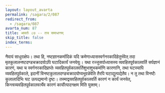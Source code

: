 ```yaml
---
layout: layout_avarta
permalink: /sagara/2/087
redirect_from:
  - /sagara/087
avarta_num: 87
title: आवर्तः ८७ -- तत्र समाधानम्
skip_title: false
index_terms: 
---
```


नैवायं साधुराक्षेपः।
तथा हि, नष्टज्ञानकर्मादिकं यदि क्रमेणाध्यासस्वर्गनरकादिहेतुर्भवेत् तदा मृतकुलालनष्टदण्डचक्रादयोऽपि
घटादिकार्यं जनयेयुः।
यथा रज्जुसर्पाध्यासस्य व्यवहितपूर्वकालवर्ति सर्पज्ञानं
कारणं, यथा च स्वर्गनरकादिप्राप्तेः व्यवहितपूर्वकालवर्तिशुभाशुभकर्माणि
कारणानि, तथा घटस्यापि व्यवहितपूर्वकाले, इदानीं विनष्टकुलालदण्डचक्रादयोप्यभूवन्नेवेति तैरपि घटाद्युत्पद्येतैव।
न तु तथा विनष्टैः कुलालादिभिः
घट उत्पद्यमानो दृष्टः।
तस्माद्वयवहितपूर्वकालवर्ति कारणं न कार्यं जनयेत्,
किन्त्वव्यवहितपूर्वकालवर्त्येव कारणं कार्योत्पादनक्षम मिति युक्तम्।

